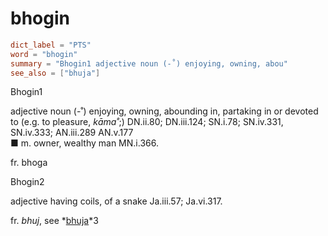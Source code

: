 # bhogin

``` toml
dict_label = "PTS"
word = "bhogin"
summary = "Bhogin1 adjective noun (-˚) enjoying, owning, abou"
see_also = ["bhuja"]
```

Bhogin1

adjective noun (\-˚) enjoying, owning, abounding in, partaking in or devoted to (e.g. to pleasure, *kāma˚*;) DN.ii.80; DN.iii.124; SN.i.78; SN.iv.331, SN.iv.333; AN.iii.289 AN.v.177  
■ m. owner, wealthy man MN.i.366.

fr. bhoga

Bhogin2

adjective having coils, of a snake Ja.iii.57; Ja.vi.317.

fr. *bhuj*, see *[bhuja](bhuja.md)*3

